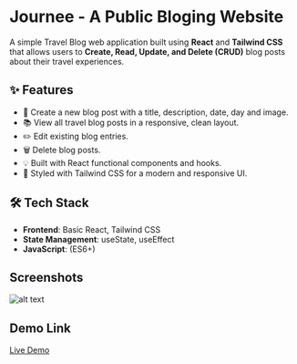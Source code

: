# Journee - A Public Bloging Website

A simple Travel Blog web application built using **React** and **Tailwind CSS** that allows users to **Create, Read, Update, and Delete (CRUD)** blog posts about their travel experiences.

## ✨ Features

- 📝 Create a new blog post with a title, description, date, day and image.
- 📚 View all travel blog posts in a responsive, clean layout.
- ✏️ Edit existing blog entries.
- 🗑️ Delete blog posts.
- 💡 Built with React functional components and hooks.
- 🎨 Styled with Tailwind CSS for a modern and responsive UI.

## 🛠️ Tech Stack

- **Frontend**: Basic React, Tailwind CSS
- **State Management**: useState, useEffect
- **JavaScript**: (ES6+)

## Screenshots

![alt text](journee-blogs.png)

## Demo Link

[Live Demo](https://journee-blogs.sreeramraghu.online/)
